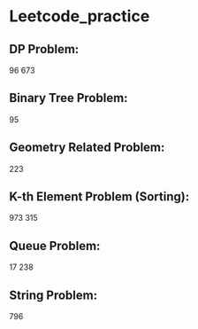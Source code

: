 # Leetcode_practice
## DP Problem: 
96 673
## Binary Tree Problem:
95
## Geometry Related Problem:
223
## K-th Element Problem (Sorting):
973 315
## Queue Problem:
17 238
## String Problem:
796
